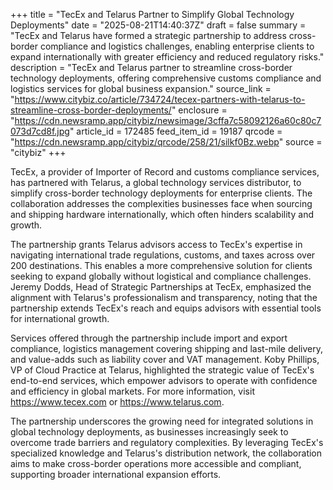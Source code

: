 +++
title = "TecEx and Telarus Partner to Simplify Global Technology Deployments"
date = "2025-08-21T14:40:37Z"
draft = false
summary = "TecEx and Telarus have formed a strategic partnership to address cross-border compliance and logistics challenges, enabling enterprise clients to expand internationally with greater efficiency and reduced regulatory risks."
description = "TecEx and Telarus partner to streamline cross-border technology deployments, offering comprehensive customs compliance and logistics services for global business expansion."
source_link = "https://www.citybiz.co/article/734724/tecex-partners-with-telarus-to-streamline-cross-border-deployments/"
enclosure = "https://cdn.newsramp.app/citybiz/newsimage/3cffa7c58092126a60c80c7073d7cd8f.jpg"
article_id = 172485
feed_item_id = 19187
qrcode = "https://cdn.newsramp.app/citybiz/qrcode/258/21/silkf0Bz.webp"
source = "citybiz"
+++

<p>TecEx, a provider of Importer of Record and customs compliance services, has partnered with Telarus, a global technology services distributor, to simplify cross-border technology deployments for enterprise clients. The collaboration addresses the complexities businesses face when sourcing and shipping hardware internationally, which often hinders scalability and growth.</p><p>The partnership grants Telarus advisors access to TecEx's expertise in navigating international trade regulations, customs, and taxes across over 200 destinations. This enables a more comprehensive solution for clients seeking to expand globally without logistical and compliance challenges. Jeremy Dodds, Head of Strategic Partnerships at TecEx, emphasized the alignment with Telarus's professionalism and transparency, noting that the partnership extends TecEx's reach and equips advisors with essential tools for international growth.</p><p>Services offered through the partnership include import and export compliance, logistics management covering shipping and last-mile delivery, and value-adds such as liability cover and VAT management. Koby Phillips, VP of Cloud Practice at Telarus, highlighted the strategic value of TecEx's end-to-end services, which empower advisors to operate with confidence and efficiency in global markets. For more information, visit <a href="https://www.tecex.com" rel="nofollow" target="_blank">https://www.tecex.com</a> or <a href="https://www.telarus.com" rel="nofollow" target="_blank">https://www.telarus.com</a>.</p><p>The partnership underscores the growing need for integrated solutions in global technology deployments, as businesses increasingly seek to overcome trade barriers and regulatory complexities. By leveraging TecEx's specialized knowledge and Telarus's distribution network, the collaboration aims to make cross-border operations more accessible and compliant, supporting broader international expansion efforts.</p>